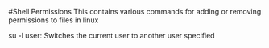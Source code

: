 #Shell Permissions
This contains various commands for adding or removing permissions to files in linux

su -l user: Switches the current user to another user specified
